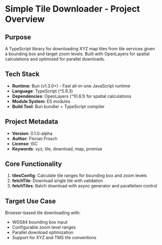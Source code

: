 # Simple Tile Downloader - Project Overview

## Purpose
A TypeScript library for downloading XYZ map tiles from tile services given a bounding box and target zoom levels. Built with OpenLayers for spatial calculations and optimized for parallel downloads.

## Tech Stack
- **Runtime**: Bun (v1.3.0+) - Fast all-in-one JavaScript runtime
- **Language**: TypeScript (^5.9.3)
- **Dependencies**: OpenLayers (^10.6.1) for spatial calculations
- **Module System**: ES modules
- **Build Tool**: Bun bundler + TypeScript compiler

## Project Metadata
- **Version**: 0.1.0-alpha
- **Author**: Florian Frosch
- **License**: ISC
- **Keywords**: xyz, tile, download, map, promise

## Core Functionality
1. **tilesConfig**: Calculate tile ranges for bounding box and zoom levels
2. **fetchTile**: Download single tile with validation
3. **fetchTiles**: Batch download with async generator and parallelism control

## Target Use Case
Browser-based tile downloading with:
- WGS84 bounding box input
- Configurable zoom level ranges
- Parallel download optimization
- Support for XYZ and TMS tile conventions
